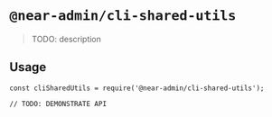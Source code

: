 # `@near-admin/cli-shared-utils`

> TODO: description

## Usage

```
const cliSharedUtils = require('@near-admin/cli-shared-utils');

// TODO: DEMONSTRATE API
```
